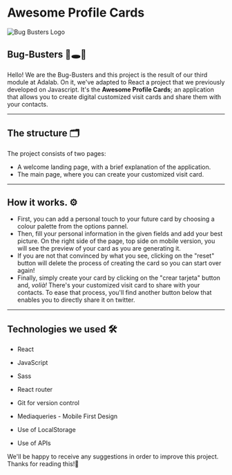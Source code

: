 # Awesome Profile Cards

![Bug Busters Logo](/src/images/bug_busters_logo.png?raw=true "Bug Busters Logo")

## Bug-Busters 🦟🕳🔦

Hello! We are the Bug-Busters and this project is the result of our third module at Adalab.
 On it, we've adapted to React a project that we previously developed on Javascript. It's the **Awesome Profile Cards**; an application that allows you to create digital customized visit cards and share them with your contacts. 
***
## The structure 🗂

The project consists of two pages:
- A welcome landing page, with a brief explanation of the application. 
- The main page, where you can create your customized visit card. 
***
## How it works. ⚙️

- First, you can add a personal touch to your future card by choosing a colour palette from the options pannel.
- Then, fill your personal information in the given fields and add your best picture. On the right side of the page, top side on mobile version, you will see the preview of your card as you are generating it. 
- If you are not that convinced by what you see, clicking on the "reset" button will delete the process of creating the card so you can start over again! 
- Finally, simply create your card by clicking on the "crear tarjeta" button and, *volià!* There's your customized visit card to share with your contacts. To ease that process, you'll find another button below that enables you to directly share it on twitter. 
*** 
## Technologies we used 🛠
- React

- JavaScript

- Sass

- React router

- Git for version control

- Mediaqueries - Mobile First Design

- Use of LocalStorage

- Use of APIs

We'll be happy to receive any suggestions in order to improve this project. Thanks for reading this!🚩